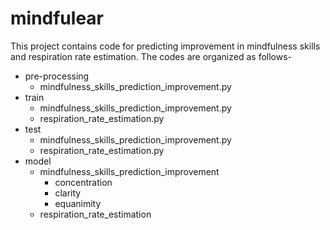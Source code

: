 # mindfulear
This project contains code for predicting improvement in mindfulness skills and respiration rate estimation. The codes are organized as follows-
* pre-processing
  * mindfulness_skills_prediction_improvement.py
* train
  * mindfulness_skills_prediction_improvement.py
  * respiration_rate_estimation.py
* test
  * mindfulness_skills_prediction_improvement.py
  * respiration_rate_estimation.py
* model
  * mindfulness_skills_prediction_improvement
    * concentration
    * clarity
    * equanimity
  * respiration_rate_estimation
